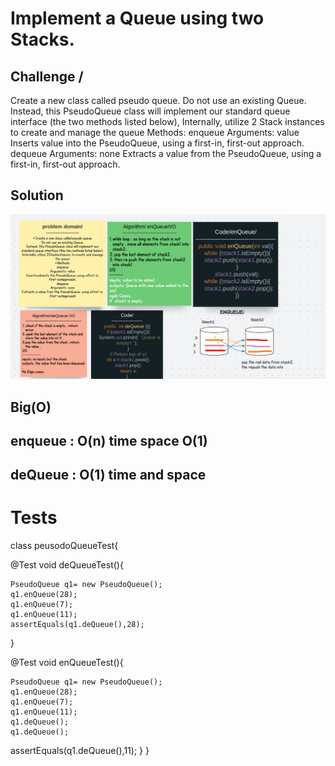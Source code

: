 # Implement a Queue using two Stacks.

## Challenge /
Create a new class called pseudo queue.
Do not use an existing Queue.
Instead, this PseudoQueue class will implement our standard queue interface (the two methods listed below),
Internally, utilize 2 Stack instances to create and manage the queue
Methods:
enqueue
Arguments: value
Inserts value into the PseudoQueue, using a first-in, first-out approach.
dequeue
Arguments: none
Extracts a value from the PseudoQueue, using a first-in, first-out approach.

## Solution
![img](assets/peusodo.png)


## Big(O)
## enqueue : O(n) time space O(1)
## deQueue : O(1) time and space 


# Tests 
class peusodoQueueTest{

  @Test void deQueueTest(){
      
    PseudoQueue q1= new PseudoQueue();
    q1.enQueue(28);
    q1.enQueue(7);
    q1.enQueue(11);
    assertEquals(q1.deQueue(),28);
  }


  @Test void enQueueTest(){

    PseudoQueue q1= new PseudoQueue();
    q1.enQueue(28);
    q1.enQueue(7);
    q1.enQueue(11);
    q1.deQueue();
    q1.deQueue();
assertEquals(q1.deQueue(),11);
  }
}